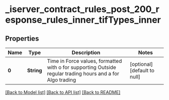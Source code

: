# _iserver_contract_rules_post_200_response_rules_inner_tifTypes_inner
## Properties

| Name | Type | Description | Notes |
|------------ | ------------- | ------------- | -------------|
| **0** | **String** | Time in Force values, formatted with o for supporting Outside regular trading hours and a for Algo trading | [optional] [default to null] |

[[Back to Model list]](../README.md#documentation-for-models) [[Back to API list]](../README.md#documentation-for-api-endpoints) [[Back to README]](../README.md)


